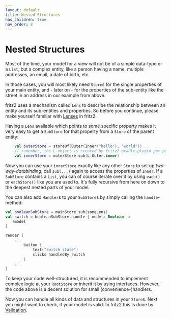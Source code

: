 ```yaml
---
layout: default
title: Nested Structures
has_children: true
nav_order: 8
---
```

# Nested Structures

Most of the time, your model for a view will not be of a simple data-type or a `List`, but a complex entity, like a 
person having a name, multiple addresses, an email, a date of birth, etc.

In those cases, you will most likely need `Store`s for the single properties of your main entity, and - later on - for 
the properties of the sub-entity like the street in an address in our example from above.

fritz2 uses a mechanism called `Lens` to describe the relationship between an entity and its sub-entities and properties. 
So before you continue, please make yourself familiar with [Lenses](Lenses.html) in fritz2.

Having a `Lens` available which points to some specific property makes it very easy to get a `SubStore` for that 
property from a `Store` of the parent entity:

```kotlin
    val outerStore = storeOf(Outer(Inner("hello"), "world"))
    // remember, the L-object is created by fritz2-gradle-plugin per package
    val innerStore = outerStore.sub(L.Outer.inner)
```

Now you can use your `innerStore` exactly like any other `Store` to set up _two-way-databinding_, call `sub(...)` 
again to access the properties of `Inner`. If a `SubStore` contains a `List`, 
you can of course iterate over it by using `each()` or `eachStore()` like you are used to. 
It's fully recursive from here on down to the deepest nested parts of your model.

You can also add `Handler`s to your `SubStore`s by simply calling the `handle`-method:

```kotlin
val booleanSubStore = mainStore.sub(someLens)
val switch = booleanSubStore.handle { model: Boolean ->
   !model
}

render {
    ...
        button {
            text("switch state")
            clicks handledBy switch
        }
    ...
}
````

To keep your code well-structured, it is recommended to implement complex logic at your `RootStore` or inherit it by using interfaces. 
However, the code above is a decent solution for small (convenience-)handlers.

Now you can handle all kinds of data and structures in your `Store`s. 
Next you might want to check, if your model is valid. In fritz2 this is done by [Validation](Validation.html).